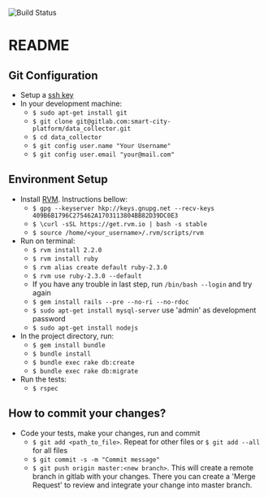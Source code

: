 ![Build Status](https://gitlab.com/smart-city-platform/data_collector/badges/master/build.svg)

# README

## Git Configuration
* Setup a <a href="https://gitlab.com/profile/keys" target="_blank">ssh key</a>
* In your development machine:
  * ```$ sudo apt-get install git```
  * ```$ git clone git@gitlab.com:smart-city-platform/data_collector.git```
  * ```$ cd data_collector```
  * ```$ git config user.name "Your Username"```
  * ```$ git config user.email "your@mail.com"```
  

## Environment Setup

* Install <a href="https://rvm.io/rvm/install" target="_blank">RVM</a>. Instructions bellow:
  * ```$ gpg --keyserver hkp://keys.gnupg.net --recv-keys 409B6B1796C275462A1703113804BB82D39DC0E3```
  * ```$ \curl -sSL https://get.rvm.io | bash -s stable```
  * ```$ source /home/<your_username>/.rvm/scripts/rvm```
* Run on terminal: 
  * ```$ rvm install 2.2.0```
  * ```$ rvm install ruby```  
  * ```$ rvm alias create default ruby-2.3.0```
  * ```$ rvm use ruby-2.3.0 --default```
  * If you have any trouble in last step, run ```/bin/bash --login``` and try again
  * ```$ gem install rails --pre --no-ri --no-rdoc```
  * ```$ sudo apt-get install mysql-server``` use 'admin' as development password
  * ```$ sudo apt-get install nodejs```
* In the project directory, run:
  * ```$ gem install bundle```
  * ```$ bundle install```
  * ```$ bundle exec rake db:create```
  * ```$ bundle exec rake db:migrate```
* Run the tests:
  * ```$ rspec```

## How to commit your changes?

* Code your tests, make your changes, run and commit
  * ```$ git add <path_to_file>```. Repeat for other files or ```$ git add --all``` for all files
  * ```$ git commit -s -m "Commit message"```
  * ```$ git push origin master:<new branch>```. This will create a remote branch in gitlab with your changes. There you can create a 'Merge Request' to review and integrate your change into master branch.